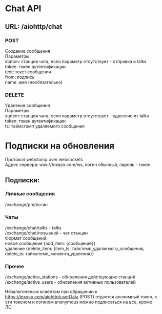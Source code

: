 # Chat API

## URL: /aiohttp/chat
### POST
Создание сообщения\
Параметры:\
station: станция чата, если параметр отсутствует - отправка в talks\
token: токен аутентификации\
text: текст сообщения\
from: подпись\
name: имя (необязательно)

### DELETE
Удаление сообщения\
Параметры:\
station: станция чата, если параметр отсутствует - удаление из talks\
token: токен аутентификации\
ts: таймстемп удаляемого сообщения

# Подписки на обновления
Протокол webstomp over websockets\
Адрес сервера: wss://tnxqso.com/ws, логин обычный, пароль - токен. 
## Подписки:
### Личные сообщения
/exchange/pm/логин 
### Чаты
/exchange/chat/talks - talks\
/exchange/chat/позывной - чат станции\
Формат сообщений: \
новое сообщение {add_item: {сообщение}} \
удаление {delete_item: {item_ts: тайстемп_удаляемого_сообщения, delete_ts: таймстемп_момента_удаления}} 
### Прочее
/exchange/active_stations - обновления действующих станций \
/exchange/active_users - обновления активных пользователей

Незалогиненым клиентам при обращении к https://tnxqso.com/aiohttp/userData (POST) отдается анонимный токен, с эти токеном и логином anonymous можно подписаться на все, кроме ЛС

